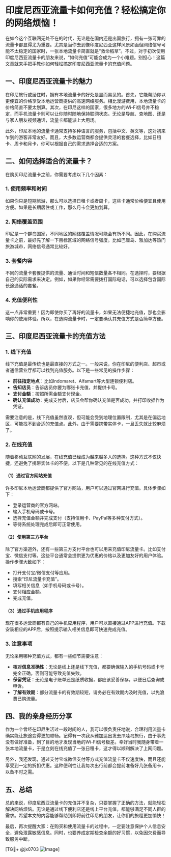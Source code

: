 # 印度尼西亚流量卡如何充值？轻松搞定你的网络烦恼！

在如今这个互联网无处不在的时代，无论是在国内还是出国旅行，拥有一张可靠的流量卡都显得尤为重要。尤其是当你去到像印度尼西亚这样风景如画但网络信号可能不太稳定的国家时，一张本地流量卡简直就是“救命稻草”。不过，对于初次使用印度尼西亚流量卡的朋友来说，“如何充值”可能会成为一个小难题。别担心！这篇文章就来手把手教你如何轻松搞定印度尼西亚流量卡的充值问题。

## 一、印度尼西亚流量卡的魅力

在印尼旅行或居住时，拥有本地流量卡的好处是显而易见的。首先，它能帮助你以更便宜的价格享受本地运营商提供的高速网络服务。相比漫游费用，本地流量卡的价格简直不要太划算。其次，在印尼这样的国家，很多地方的Wi-Fi信号并不稳定，而手机流量卡则可以让你随时随地保持联网状态。无论是导航、查地图、还是与家人朋友视频通话，流量卡都能派上大用场。

此外，印尼本地的流量卡通常支持多种语言的服务，包括中文、英文等，这对初来乍到的游客非常友好。而且，大多数运营商都会提供灵活的套餐选择，比如日租卡、周卡和月卡，你可以根据自己的需求选择合适的方案。

## 二、如何选择适合的流量卡？

在购买印尼流量卡之前，你需要考虑以下几个因素：

### 1. 使用频率和时间
如果你只是短期旅游，那么可以选择日租卡或者周卡，这些卡通常价格便宜且使用方便。如果是长期居住或工作，那么月卡会更加划算。

### 2. 网络覆盖范围
印尼是一个群岛国家，不同地区的网络覆盖情况可能会有所不同。因此，在购买流量卡之前，最好先了解一下目标区域的网络信号强度。比如巴厘岛、雅加达等热门旅游城市，网络信号通常比较好。

### 3. 套餐内容
不同的流量卡套餐提供的流量、通话时间和短信数量各不相同。在选择时，要根据自己的实际需求来决定。例如，如果你经常需要拨打国际电话，可以选择包含国际长途通话的套餐。

### 4. 充值便利性
这一点非常重要！因为即使你买了再好的流量卡，如果无法便捷地充值，那也会影响你的使用体验。所以，在选购流量卡时，一定要确认其充值方式是否简单方便。

## 三、印度尼西亚流量卡的充值方法

### 1. 线下充值
线下充值是最传统也是最直接的方式之一。一般来说，你在印尼的便利店、超市或者通信营业厅都可以找到充值服务。以下是一些常见的操作步骤：

- **前往指定地点**：比如Indomaret、Alfamart等大型连锁便利店。
- **告知店员**：告诉店员你要为哪张卡充值，并提供卡号。
- **支付金额**：按照所需金额支付现金。
- **确认充值成功**：完成支付后，店员会帮你确认充值是否成功，并打印收据作为凭证。

需要注意的是，线下充值虽然直观，但可能会受到地理位置限制，尤其是在偏远地区，可能找不到合适的充值点。此外，由于需要携带实体卡，一旦丢失就比较麻烦了。

### 2. 在线充值
随着移动互联网的发展，在线充值已经成为越来越多人的选择。这种方式不仅快捷，还避免了携带实体卡的不便。以下是几种常见的在线充值方式：

#### （1）通过官方网站充值
许多印尼本地运营商都提供了官方网站，用户可以通过官网进行充值。具体步骤如下：
- 登录运营商的官方网站。
- 输入手机号码或卡号。
- 选择充值金额并完成支付（支持信用卡、PayPal等多种支付方式）。
- 等待系统处理完成后即可正常使用。

#### （2）使用第三方平台
除了官方渠道外，还有一些第三方支付平台也可以用来充值印尼流量卡。比如支付宝、微信支付等。这些平台通常会提供更为优惠的价格以及更加友好的用户体验。操作步骤大致如下：
- 打开支付宝/微信支付等应用。
- 搜索“印尼流量卡充值”。
- 填写相关信息（如手机号码或卡号）。
- 支付相应金额。
- 完成充值。

#### （3）通过手机应用程序
现在很多运营商都有自己的手机应用程序，用户可以直接通过APP进行充值。下载安装相应的APP后，按照提示输入相关信息即可快速完成充值。

### 3. 注意事项
无论采用哪种充值方式，都有一些细节需要注意：
- **核对信息准确性**：无论是线上还是线下充值，都要确保输入的手机号码或卡号完全正确，否则可能导致充值失败。
- **保留凭证**：无论是电子账单还是纸质收据，都应该妥善保存，以便日后查询或申诉。
- **了解有效期**：部分流量卡的有效期较短，请务必在有效期内及时充值，以免浪费已购流量。

## 四、我的亲身经历分享

作为一个曾经在印尼生活过一段时间的人，我可以很负责任地说，合理利用流量卡确实能让旅途变得更加顺畅。记得有一次我从雅加达出发去爪哇岛旅行，由于事先没有做好准备，到了目的地才发现当地的Wi-Fi信号极差。幸好当时我随身带着一张本地流量卡，于是立刻在线充值了一张日租卡，这才得以顺利解决了上网问题。

另外，我还发现，通过支付宝或微信支付等方式充值流量卡不仅速度快，而且还能享受到一定的折扣优惠。这种便利性让我每次出行前都会提前准备好几张备用卡，以备不时之需。

## 五、总结

总的来说，印度尼西亚流量卡的充值并不复杂，只要掌握了正确的方法，就能轻松解决网络烦恼。无论是通过线下便利店还是线上平台充值，都能够满足不同人群的需求。希望本文的内容能够帮助到即将前往印尼的朋友，让你们的旅程更加愉快！

最后，再次提醒大家：在购买和使用流量卡的过程中，一定要注意保护个人信息安全，避免泄露敏感信息。同时，也要养成定期检查余额的好习惯，以免因欠费而导致服务中断。

[TG💪+ @jx0703 ![Image](https://github.com/user-attachments/assets/dbca1d08-cadb-493c-b0ec-ad6f7a83f270)]